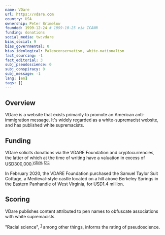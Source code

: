 ```yaml
---
name: VDare
url: https://vdare.com
country: USA
ownership: Peter Brimelow
founded: 1999-12-24 # 1999-10-25 via ICANN
funding: donations
social_media: tw:vdare
bias_social: 9
bias_governmental: 0
bias_ideological: Paleoconservatism, white-nationalism
fact_sourcing: -1
fact_editorial: 3
subj_pseudoscience: 0
subj_conspiracy: 0
subj_message: -1
lang: [en]
tags: []
---
```


## Overview
VDare is a website that exists primarily to promote an American anti-immigration message. It's widely regarded as a white-supremacist website, and has published white supremacists.

## Funding
VDare solicits donations via the VDARE Foundation and cryptocurrencies, the latter of which at the time of writing have a valuation in excess of USD300,000.<sup>[vdare](archive.is/https://vdare.com/donate), [btc](https://www.blockchain.com/btc/address/3N1azzevDjZSjorCdLaQgBCBXZzGm7ku5R)</sup>

In February 2020, the VDARE Foundation purchased the Samuel Taylor Suit Cottage, a Medieval-style castle located on a hill above Berkeley Springs in the Eastern Panhandle of West Virginia, for USD1.4 million.

## Scoring
VDare publishes content attributed to pen names to obfuscate associations with white supremacists.

"Racial science", <sup>[1](http://archive.li/Ovaqv)</sup> among other things, informs the rating of pseudoscience.